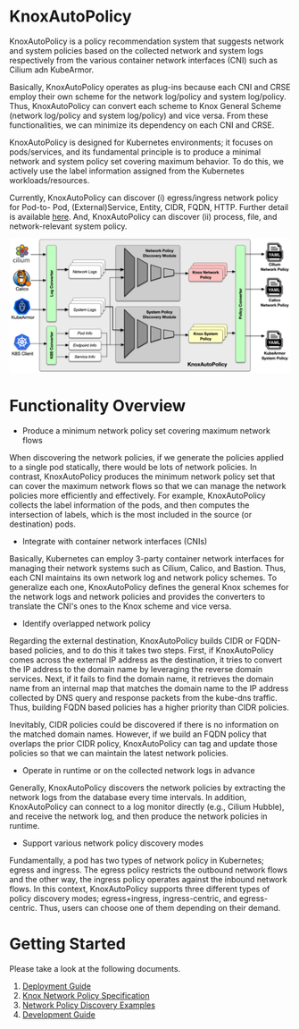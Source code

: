 # KnoxAutoPolicy
KnoxAutoPolicy is a policy recommendation system that suggests network and system policies based on the collected network and system logs respectively from the various container network interfaces (CNI) such as Cilium adn KubeArmor.

Basically, KnoxAutoPolicy operates as plug-ins because each CNI and CRSE employ their own scheme for the network log/policy and system log/policy. Thus, KnoxAutoPolicy can convert each scheme to Knox General Scheme (network log/policy and system log/policy) and vice versa. From these functionalities, we can minimize its dependency on each CNI and CRSE.

KnoxAutoPolicy is designed for Kubernetes environments; it focuses on pods/services, and its fundamental principle is to produce a minimal network and system policy set covering maximum behavior. To do this, we actively use the label information assigned from the Kubernetes workloads/resources.

Currently, KnoxAutoPolicy can discover (i) egress/ingress network policy for Pod-to- Pod, (External)Service, Entity, CIDR, FQDN, HTTP. Further detail is available [here](./getting-started/knox_network_policy_specification.md). And, KnoxAutoPolicy can discover (ii) process, file, and network-relevant system policy.

<center><img src=./getting-started/resources/autopolicy_overview.png></center>

# Functionality Overview

* Produce a minimum network policy set covering maximum network flows

When discovering the network policies, if we generate the policies applied to a single pod statically, there would be lots of network policies. In contrast, KnoxAutoPolicy produces the minimum network policy set that can cover the maximum network flows so that we can manage the network policies more efficiently and effectively.
For example, KnoxAutoPolicy collects the label information of the pods, and then computes the intersection of labels, which is the most included in the source (or destination) pods.

* Integrate with container network interfaces (CNIs)

Basically, Kubernetes can employ 3-party container network interfaces for managing their network systems such as Cilium, Calico, and Bastion. Thus, each CNI maintains its own network log and network policy schemes. To generalize each one, KnoxAutoPolicy defines the general Knox schemes for the network logs and network policies and provides the converters to translate the CNI's ones to the Knox scheme and vice versa. 

* Identify overlapped network policy

Regarding the external destination, KnoxAutoPolicy builds CIDR or FQDN-based policies, and to do this it takes two steps. First, if KnoxAutoPolicy comes across the external IP address as the destination, it tries to convert the IP address to the domain name by leveraging the reverse domain services. Next, if it fails to find the domain name, it retrieves the domain name from an internal map that matches the domain name to the IP address collected by DNS query and response packets from the kube-dns traffic. Thus, building FQDN based policies has a higher priority than CIDR policies.

Inevitably, CIDR policies could be discovered if there is no information on the matched domain names. However, if we build an FQDN policy that overlaps the prior CIDR policy, KnoxAutoPolicy can tag and update those policies so that we can maintain the latest network policies.

* Operate in runtime or on the collected network logs in advance

Generally, KnoxAutoPolicy discovers the network policies by extracting the network logs from the database every time intervals. In addition, KnoxAutoPolicy can connect to a log monitor directly (e.g., Cilium Hubble), and receive the network log, and then produce the network policies in runtime.

* Support various network policy discovery modes

Fundamentally, a pod has two types of network policy in Kubernetes; egress and ingress. The egress policy restricts the outbound network flows and the other way, the ingress policy operates against the inbound network flows. In this context, KnoxAutoPolicy supports three different types of policy discovery modes; egress+ingress, ingress-centric, and egress-centric. Thus, users can choose one of them depending on their demand.

# Getting Started

Please take a look at the following documents.

1. [Deployment Guide](./getting-started/deployment_guide.md)
2. [Knox Network Policy Specification](./getting-started/knox_network_policy_specification.md)
3. [Network Policy Discovery Examples](./getting-started/policy_discovery_examples.md)
4. [Development Guide](./getting-started/development_guide.md)

